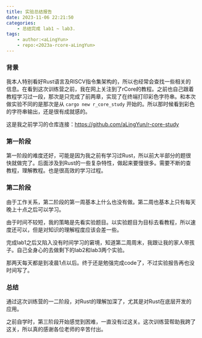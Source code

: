 ```yaml
---
title: 实验总结报告
date: 2023-11-06 22:21:50
categories:
    - 总结完成 lab1 ~ lab3.
tags:
    - author:<aLingYun>
    - repo:<2023a-rcore-aLingYun>
---
```


### 背景

我本人特别看好Rust语言及RISCV指令集架构的，所以也经常会查找一些相关的信息。在看到这次训练营之前，我在网上关注到了rCore的教程。之前也自己跟着教程学习过一段，那次是只完成了前两章，实现了在终端打印彩色字符串。和本次做实验不同的是那次是从 `cargo new r_core_study` 开始的。所以那时候看到彩色的字符串输出，还是很有成就感的。

这是我之前学习的仓库连接：https://github.com/aLingYun/r-core-study

### 第一阶段

第一阶段的难度还好，可能是因为我之前有学习过Rust，所以前大半部分的题很快就做完了。后面涉及到Rust的一些复杂特性，做起来要慢很多。需要不断的查教程，理解教程。也是很高效的学习过程。

### 第二阶段

由于工作关系，第二阶段的第一周基本上什么也没有做。第二周也基本上只有每天晚上十点之后可以学习。

由于时间不较短，我的策略是先看实验题目。以实验题目为目标去看教程，所以速度还可以，但是对知识的理解程度应该会差一些。

完成lab1之后又陷入没有时间学习的窘境，知道第二周周末，我跟让我的家人带孩子。自己全身心的去做剩下的lab2和lab3两个实验。

那两天每天都是到凌晨1点以后。终于还是勉强完成code了，不过实验报告再也没时间写了。

### 总结

通过这次训练营的一二阶段，对Rust的理解加深了，尤其是对Rust在底层开发的应用。

之前自学时，第三阶段开始感觉到困难，一直没有过这关。这次训练营帮助我跨了这关，所以真的感谢各位老师的辛苦付出。

